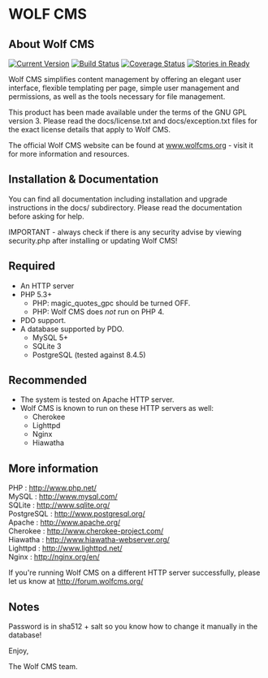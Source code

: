 # WOLF CMS

## About Wolf CMS

[![Current Version](http://img.shields.io/badge/wolfcms-v0.8.3.1-blue.svg)](http://www.wolfcms.org/download.html)
[![Build Status](http://img.shields.io/travis/wolfcms/wolfcms/master.svg)](http://travis-ci.org/wolfcms/wolfcms)
[![Coverage Status](http://img.shields.io/coveralls/wolfcms/wolfcms/master.svg)](https://coveralls.io/r/wolfcms/wolfcms?branch=master)
[![Stories in Ready](https://badge.waffle.io/wolfcms/wolfcms.svg?label=ready&title=Ready)](http://waffle.io/wolfcms/wolfcms)

Wolf CMS simplifies content management by offering an elegant user interface,
flexible templating per page, simple user management and permissions, as well
as the tools necessary for file management.

This product has been made available under the terms of the GNU GPL version 3.
Please read the docs/license.txt and docs/exception.txt files for the exact
license details that apply to Wolf CMS.

The official Wolf CMS website can be found at www.wolfcms.org - visit it for
more information and resources.

## Installation & Documentation

You can find all documentation including installation and upgrade instructions
in the docs/ subdirectory. Please read the documentation before asking for help.

IMPORTANT - always check if there is any security advise by viewing security.php
            after installing or updating Wolf CMS!

## Required

- An HTTP server
- PHP 5.3+
    - PHP: magic_quotes_gpc should be turned OFF.
    - PHP: Wolf CMS does *not* run on PHP 4.
- PDO support.
- A database supported by PDO.
    - MySQL 5+
    - SQLite 3
    - PostgreSQL (tested against 8.4.5)

## Recommended

- The system is tested on Apache HTTP server.
- Wolf CMS is known to run on these HTTP servers as well:
    - Cherokee
    - Lighttpd
    - Nginx
    - Hiawatha

## More information

PHP        : http://www.php.net/  
MySQL      : http://www.mysql.com/  
SQLite     : http://www.sqlite.org/  
PostgreSQL : http://www.postgresql.org/  
Apache     : http://www.apache.org/  
Cherokee   : http://www.cherokee-project.com/  
Hiawatha   : http://www.hiawatha-webserver.org/  
Lighttpd   : http://www.lighttpd.net/  
Nginx      : http://nginx.org/en/  

If you're running Wolf CMS on a different HTTP server successfully,
please let us know at http://forum.wolfcms.org/

## Notes

Password is in sha512 + salt so you know how to change it manually in the database!

Enjoy,

The Wolf CMS team.
